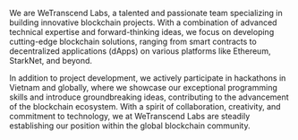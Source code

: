 We are WeTranscend Labs, a talented and passionate team specializing in building innovative blockchain projects. With a combination of advanced technical expertise and forward-thinking ideas, we focus on developing cutting-edge blockchain solutions, ranging from smart contracts to decentralized applications (dApps) on various platforms like Ethereum, StarkNet, and beyond.

In addition to project development, we actively participate in hackathons in Vietnam and globally, where we showcase our exceptional programming skills and introduce groundbreaking ideas, contributing to the advancement of the blockchain ecosystem. With a spirit of collaboration, creativity, and commitment to technology, we at WeTranscend Labs are steadily establishing our position within the global blockchain community.
